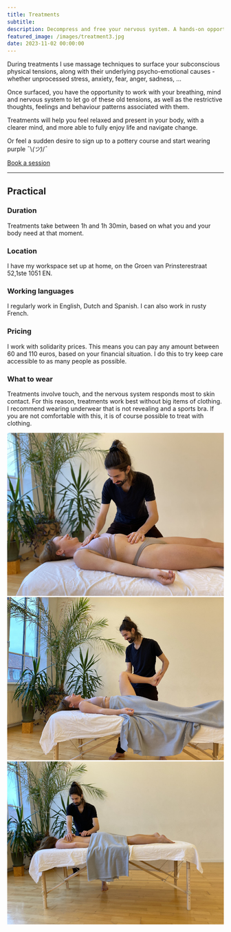 ```yaml
---
title: Treatments
subtitle: 
description: Decompress and free your nervous system. A hands-on opportunity to resolve the subconscious tensions at the root of your emotional, mental and physical blockages. In English, Dutch, Spanish, and if you are patient, French.
featured_image: /images/treatment3.jpg
date: 2023-11-02 00:00:00
---
```


During treatments I use massage techniques to surface your subconscious physical tensions, along with their underlying psycho-emotional causes - whether unprocessed stress, anxiety, fear, anger, sadness, ...

Once surfaced, you have the opportunity to work with your breathing, mind and nervous system to let go of these old tensions, as well as the restrictive thoughts, feelings and behaviour patterns associated with them.

Treatments will help you feel relaxed and present in your body, with a clearer mind, and more able to fully enjoy life and navigate change.

Or feel a sudden desire to sign up to a pottery course and start wearing purple ¯\\_(ツ)_/¯

<a href="/contact" class="button button--large">Book a session</a>

---

## Practical

### Duration

Treatments take between 1h and 1h 30min, based on what you and your body need at that moment. 

### Location 

I have my workspace set up at home, on the Groen van Prinsterestraat 52,1ste 1051 EN. 

### Working languages

I regularly work in English, Dutch and Spanish. I can also work in rusty French.

### Pricing

I work with solidarity prices.
This means you can pay any amount between 60 and 110 euros, based on your financial situation.
I do this to try keep care accessible to as many people as possible.

### What to wear

Treatments involve touch, and the nervous system responds most to skin contact.
For this reason, treatments work best without big items of clothing.
I recommend wearing underwear that is not revealing and a sports bra.
If you are not comfortable with this, it is of course possible to treat with clothing.

<div class="gallery" data-columns="3">
	<img src="/images/treatment7.jpg">
	<img src="/images/treatment4.jpg"> 
    <img src="/images/treatment6.jpg"> 
</div>
